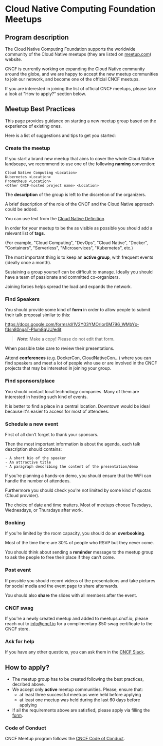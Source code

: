 # Cloud Native Computing Foundation Meetups

## Program description

The Cloud Native Computing Foundation supports the worldwide community of the Cloud Native meetups (they are listed on [meetup.com](https://www.meetup.com/pro/cncf/)) website. 

CNCF is currently working on expanding the Cloud Native community around the globe, and we are happy to accept the new meetup communities to join our network, and become one of the official CNCF meetups.

If you are interested in joining the list of official CNCF meetups, please take a look at "How to apply?" section below.

## Meetup Best Practices

This page provides guidance on starting a new meetup group based on the experience of existing ones.

Here is a list of suggestions and tips to get you started:

### **Create the meetup**

If you start a brand new meetup that aims to cover the whole Cloud Native landscape, we recommend to use one of the following **naming** convention:

```
Cloud Native Computing <Location>
Kubernetes <Location>
Prometheus <Location>
<Other CNCF-hosted project name> <Location>
```

The **description** of the group is left to the discretion of the organizers.

A brief description of the role of the CNCF and the Cloud Native approach could be added.

You can use text from the [Cloud Native Definition](https://github.com/cncf/toc/blob/master/DEFINITION.md).

In order for your meetup to be the as visible as possible you should add a relevant list of **tags**.

(For example, "Cloud Computing", "DevOps", "Cloud Native", "Docker", "Containers", "Serverless", "Microservices", "Kubernetes", etc.)

The most important thing is to keep an **active group**, with frequent events (ideally once a month).

Sustaining a group yourself can be difficult to manage. Ideally you should have a team of passionate and committed co-organizers.

Joining forces helps spread the load and expands the network.


### **Find Speakers**

You should provide some kind of **form** in order to allow people to submit their talk proposal similar to this:

https://docs.google.com/forms/d/1V2Y03YMOrIor0M796_WMbYx-fdsn80ngaT-PIum8gUU/edit

> _**Note**_: Make a copy! Please do not edit that form.

When possible take care to review their presentations.

Attend **conferences** (e.g. DockerCon, CloudNativeCon...) where you can find speakers and meet a lot of people who use or are involved in the CNCF projects that may be interested in joining your group.

### **Find sponsors/place**

You should contact local technology companies. Many of them are interested in hosting such kind of events.

It is better to find a place in a central location. Downtown would be ideal because it's easier to access for most of attendees.

### **Schedule a new event**

First of all don't forget to thank your sponsors.

Then the most important information is about the agenda, each talk description should contains:

    - A short bio of the speaker
    - An attractive title
    - A paragraph describing the content of the presentation/demo

If you're planning a hands-on demo, you should ensure that the WiFi can handle the number of attendees.

Furthermore you should check you're not limited by some kind of quotas (Cloud provider).

The choice of date and time matters. Most of meetups choose Tuesdays, Wednesdays, or Thursdays after work.

### **Booking**

If you're limited by the room capacity, you should do an **overbooking**.

Most of the time there are 30% of people who RSVP but they never come.

You should think about sending a **reminder** message to the meetup group to ask the people to free their place if they can't come.

### **Post event**

If possible you should record videos of the presentations and take pictures for social media and the event page to share  afterwards.

You should also **share** the slides with all members after the event.

### **CNCF swag**
If you're a newly created meetup and added to meetups.cncf.io, please reach out to info@cncf.io for a complimentary $50 swag certificate to the CNCF store.

### **Ask for help**


If you have any other questions, you can ask them in the [CNCF Slack](https://cloud-native.slack.com/).


## How to apply?

* The meetup group has to be created following the best practices, decribed above.
* We accept only **active** meetup communities. Please, ensure that:
  - at least three successful meetups were held before applying
  - at least one meetup was held during the last 60 days before applying
* If all the requirements above are satisfied, please apply via filling the [form](https://goo.gl/forms/v8s46YnHo1qDUYOS2).

### Code of Conduct

CNCF Meetup program follows the [CNCF Code of Conduct](https://github.com/cncf/foundation/blob/master/code-of-conduct.md).
